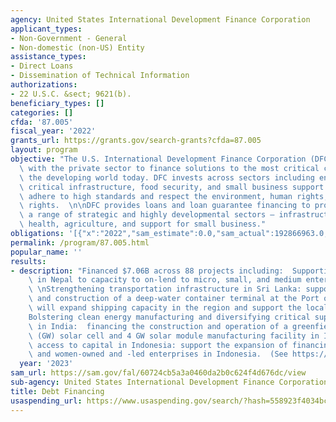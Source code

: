 ```yaml
---
agency: United States International Development Finance Corporation
applicant_types:
- Non-Government - General
- Non-domestic (non-US) Entity
assistance_types:
- Direct Loans
- Dissemination of Technical Information
authorizations:
- 22 U.S.C. &sect; 9621(b).
beneficiary_types: []
categories: []
cfda: '87.005'
fiscal_year: '2022'
grants_url: https://grants.gov/search-grants?cfda=87.005
layout: program
objective: "The U.S. International Development Finance Corporation (DFC) partners\
  \ with the private sector to finance solutions to the most critical challenges facing\
  \ the developing world today. DFC invests across sectors including energy, healthcare,\
  \ critical infrastructure, food security, and small business support. DFC investments\
  \ adhere to high standards and respect the environment, human rights, and worker\
  \ rights.  \n\nDFC provides loans and loan guarantee financing to projects across\
  \ a range of strategic and highly developmental sectors – infrastructure, energy,\
  \ health, agriculture, and support for small business."
obligations: '[{"x":"2022","sam_estimate":0.0,"sam_actual":192866963.0,"usa_spending_actual":0.0},{"x":"2023","sam_estimate":104000000.0,"sam_actual":0.0,"usa_spending_actual":0.0},{"x":"2024","sam_estimate":163000000.0,"sam_actual":0.0,"usa_spending_actual":60000000.0}]'
permalink: /program/87.005.html
popular_name: ''
results:
- description: "Financed $7.06B across 88 projects including:  Supporting entrepreneurs\
    \ in Nepal to capacity to on-lend to micro, small, and medium enterprises (MSMEs);\
    \ \nStrengthening transportation infrastructure in Sri Lanka: support the development\
    \ and construction of a deep-water container terminal at the Port of Colombo that\
    \ will expand shipping capacity in the region and support the local economy.\n\
    Bolstering clean energy manufacturing and diversifying critical supply chains\
    \ in India:  financing the construction and operation of a greenfield 4 gigawatt\
    \ (GW) solar cell and 4 GW solar module manufacturing facility in India;  Expanding\
    \ access to capital in Indonesia: support the expansion of financing to MSMEs\
    \ and women-owned and -led enterprises in Indonesia.  (See https://www.dfc.gov/media/press-releases/dfc-makes-more-91-billion-financial-commitments-fiscal-year-2023)"
  year: '2023'
sam_url: https://sam.gov/fal/60724cb5a3a0460da2b0c624f4d676dc/view
sub-agency: United States International Development Finance Corporation
title: Debt Financing
usaspending_url: https://www.usaspending.gov/search/?hash=558923f4034bc5938a164882b91c7ed7
---
```

